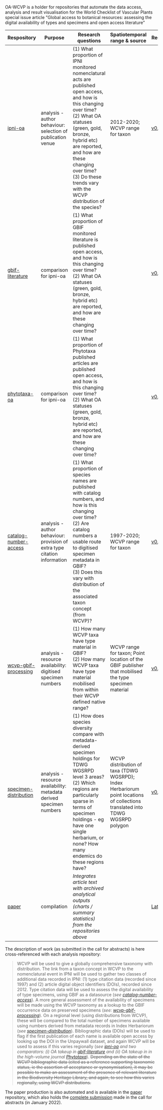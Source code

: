 OA-WCVP is a holder for repositories that automate the data access, analysis and result visualisation for the World Checklist of Vascular Plants special issue article "Global access to botanical resources: assessing the digital availability of types and specimens and open access literature"

| Respository |Purpose|Research questions |Spatiotemporal range & source|Results|
|-------------------|---------|-------------|----|-----|
|[ipni-oa](https://github.com/OA-WCVP/ipni-oa) |analysis - author behaviour: selection of publication venue|(1) What proportion of IPNI monitored nomenclatural acts are published open access, and how is this changing over time? <br/>(2) What OA statuses (green, gold, bronze, hybrid etc) are reported, and how are these changing over time? <br/>(3) Do these trends vary with the WCVP distribution of the species?|2012-2020; WCVP range for taxon|[v0.1.16](https://github.com/OA-WCVP/ipni-oa/releases/tag/v0.1.16)|
|[gbif-literature](https://github.com/OA-WCVP/gbif-literature)|comparison for ipni-oa|(1) What proportion of GBIF monitored literature is published open access, and how is this changing over time? <br/>(2) What OA statuses (green, gold, bronze, hybrid etc) are reported, and how are these changing over time?||[v0.1.1](https://github.com/OA-WCVP/gbif-literature/releases/tag/v0.1.1)|
|[phytotaxa-oa](https://github.com/OA-WCVP/phytotaxa-oa)|comparison for ipni-oa|(1) What proportion of Phytotaxa published articles are published open access, and how is this changing over time? <br/>(2) What OA statuses (green, gold, bronze, hybrid etc) are reported, and how are these changing over time?|| [v0.1.2](https://github.com/OA-WCVP/phytotaxa-oa/releases/tag/v0.1.2)|
|[catalog-number-access](https://github.com/OA-WCVP/catalog-number-access)|analysis - author behaviour: provision of extra type citation information|(1) What proportion of species names are published with catalog numbers, and how is this changing over time?<br/>(2) Are catalog numbers a usable route to digitised specimen metadata in GBIF?<br/>(3) Does this vary with distribution of the associated taxon concept (from WCVP)?|1997-2020; WCVP range for taxon|[v0.1.1](https://github.com/OA-WCVP/catalog-number-access/releases/tag/v0.1.1)|
|[wcvp-gbif-processing](https://github.com/OA-WCVP/wcvp-gbif-processing)|analysis - resource availability: digitised specimen numbers|(1) How many WCVP taxa have type material in GBIF?<br/>(2) How many WCVP taxa have type material mobilised from within their WCVP defined native range?|WCVP range for taxon; Point location of the GBIF publisher that mobilised the type specimen material|[v0.1.1](https://github.com/OA-WCVP/wcvp-gbif-processing/releases/tag/v0.1.1)|
|[specimen-distribution](https://github.com/OA-WCVP/specimen-distribution)|analysis - resource availability: metadata derived specimen numbers|(1) How does species diversity compare with metadata-derived specimen holdings for TDWG WGSRPD level 3 areas? <br/>(2) Which regions are particularly sparse in terms of specimen holdings - eg have one single herbarium, or none? How many endemics do these regions have?|WCVP distribution of taxa (TDWG WGSRPD); Index Herbariorum point locations of collections translated into TDWG WGSRPD polygon |[v0.1.0](https://github.com/OA-WCVP/specimen-distribution/releases/tag/v0.1.0)|
|[paper](https://github.com/OA-WCVP/paper)|compilation|*Integrates article text with archived analytical outputs (charts / summary statistics) from the repositories above*||[Latest](https://github.com/OA-WCVP/paper/releases/)

The description of work (as submitted in the call for abstracts) is here cross-referenced with each analysis repository:

> WCVP will be used to give a globally comprehensive taxonomy with distribution. The link from a taxon concept in WCVP to the nomenclatural event in IPNI will be used to gather two classes of additional data recorded in IPNI: (1) type citation data (recorded since 1997) and (2) article digital object identifiers (DOIs), recorded since 2012. Type citation data will be used to assess the digital availability of type specimens, using GBIF as a datasource (*see [catalog-number-access](https://github.com/OA-WCVP/catalog-number-access)*). A more general assessment of the availability of specimens will be made using the WCVP taxonomy as a lookup to the GBIF occurrence data on preserved specimens (*see: [wcvp-gbif-processing](https://github.com/OA-WCVP/wcvp-gbif-processing)*). On a regional level (using distributions from WCVP), these will be compared to the total number of specimens available using numbers derived from metadata records in Index Herbariorum (*see [specimen-distribution](https://github.com/OA-WCVP/specimen-distribution)*). Bibliographic data (DOIs) will be used to flag if the first publication of each name is available open access by looking up the DOI in the Unpaywall dataset, and again WCVP will be used to assess if this varies regionally (*see [ipni-oa](https://github.com/OA-WCVP/ipni-oa) and two comparators: (i) OA takeup in [gbif-literature](https://github.com/OA-WCVP/gbif-literature) and (ii) OA takeup in in the high-volume journal [Phytotaxa](https://github.com/OA-WCVP/phytotaxa-oa)*). ~~Depending on the state of the WCVP bibliographic data (cited as a reference supporting taxonomic status, ie the assertion of acceptance or synonymisation), it may be possible to make an assessment of the presence of relevant literature in the Biodiversity Heritage Library, and again, to see how this varies regionally, using WCVP distributions.~~

The paper production is also automated and is available in the [paper](https://github.com/OA-WCVP/paper) repository, which also holds the [complete submission](https://github.com/OA-WCVP/paper/blob/main/abstract-submission-info.md) made in the call for abstracts (in January 2022).
